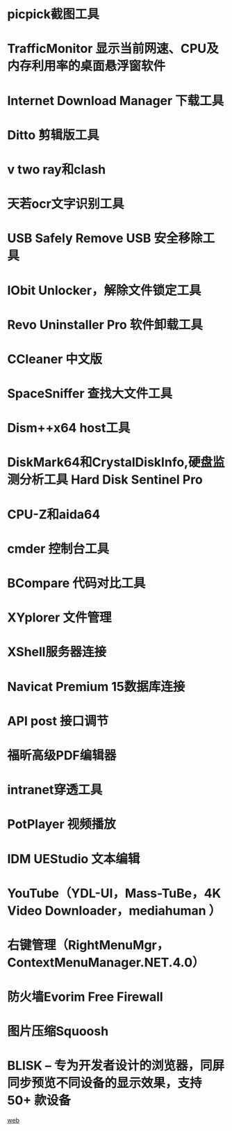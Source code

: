 # picpick截图工具
# TrafficMonitor 显示当前网速、CPU及内存利用率的桌面悬浮窗软件
# Internet Download Manager 下载工具
# Ditto 剪辑版工具
# v two ray和clash
# 天若ocr文字识别工具
# USB Safely Remove USB 安全移除工具
# IObit Unlocker，解除文件锁定工具
# Revo Uninstaller Pro 软件卸载工具
# CCleaner 中文版 
# SpaceSniffer 查找大文件工具
# Dism++x64 host工具
# DiskMark64和CrystalDiskInfo,硬盘监测分析工具 Hard Disk Sentinel Pro
# CPU-Z和aida64
# cmder 控制台工具
# BCompare 代码对比工具
# XYplorer 文件管理
# XShell服务器连接
# Navicat Premium 15数据库连接
# API post 接口调节
# 福昕高级PDF编辑器
# intranet穿透工具
# PotPlayer 视频播放
# IDM UEStudio 文本编辑
# YouTube（YDL-UI，Mass-TuBe，4K Video Downloader，mediahuman ）
# 右键管理（RightMenuMgr，ContextMenuManager.NET.4.0）
# 防火墙Evorim Free Firewall
# 图片压缩Squoosh
# BLISK – 专为开发者设计的浏览器，同屏同步预览不同设备的显示效果，支持 50+ 款设备
[web](https://blisk.io/#DownloadBliskModal)
